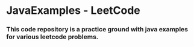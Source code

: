 # JavaExamples - LeetCode

### This code repository is a practice ground with java examples for various leetcode problems.

